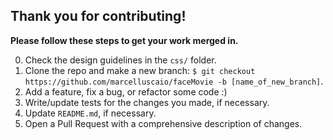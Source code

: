 ## Thank you for contributing!

**Please follow these steps to get your work merged in.**

0. Check the design guidelines in the `css/` folder.
1. Clone the repo and make a new branch: `$ git checkout https://github.com/marcelluscaio/faceMovie -b [name_of_new_branch]`.
2. Add a feature, fix a bug, or refactor some code :)
3. Write/update tests for the changes you made, if necessary.
4. Update `README.md`, if necessary.
5. Open a Pull Request with a comprehensive description of changes.